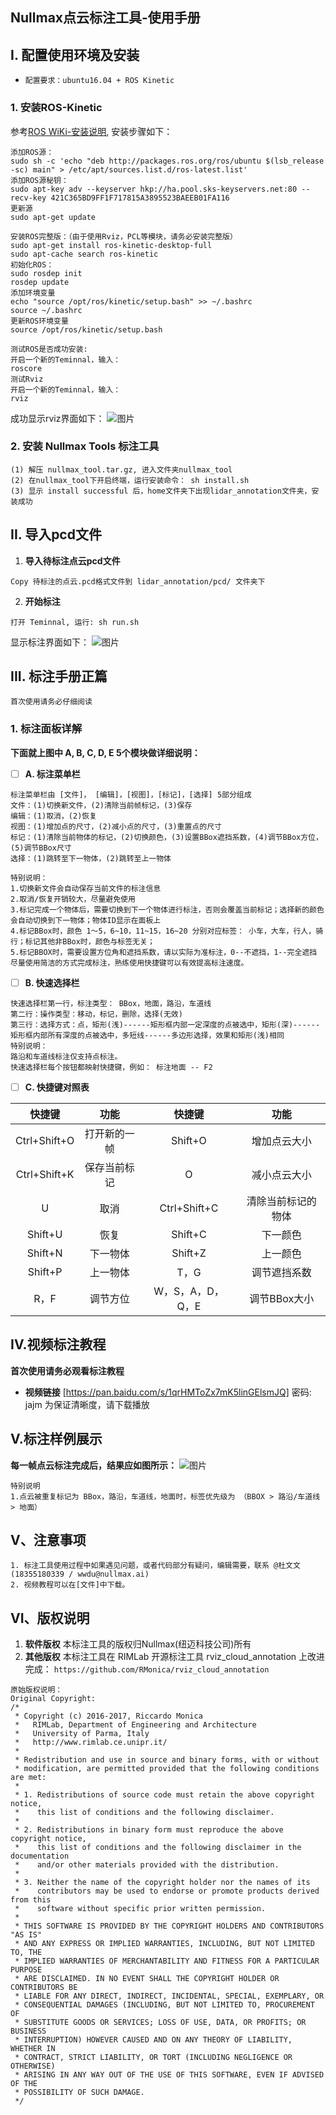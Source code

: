 Nullmax点云标注工具-使用手册
----------------------------------------------------

## I. 配置使用环境及安装

- `配置要求：ubuntu16.04 + ROS Kinetic`
### 1. **安装ROS-Kinetic**
参考[ROS WiKi-安装说明](http://http://wiki.ros.org/kinetic/Installation/Ubuntu), 安装步骤如下：
```
添加ROS源：
sudo sh -c 'echo "deb http://packages.ros.org/ros/ubuntu $(lsb_release -sc) main" > /etc/apt/sources.list.d/ros-latest.list'
添加ROS源秘钥：
sudo apt-key adv --keyserver hkp://ha.pool.sks-keyservers.net:80 --recv-key 421C365BD9FF1F717815A3895523BAEEB01FA116
更新源
sudo apt-get update
```
```
安装ROS完整版：（由于使用Rviz，PCL等模块，请务必安装完整版）
sudo apt-get install ros-kinetic-desktop-full
sudo apt-cache search ros-kinetic
初始化ROS：
sudo rosdep init
rosdep update
添加环境变量
echo "source /opt/ros/kinetic/setup.bash" >> ~/.bashrc
source ~/.bashrc
更新ROS环境变量
source /opt/ros/kinetic/setup.bash
```
```
测试ROS是否成功安装:
开启一个新的Teminnal，输入：
roscore
测试Rviz
开启一个新的Teminnal，输入：
rviz
```
成功显示rviz界面如下：
![图片](https://nullmax.coding.net/api/project/34882/files/177359/imagePreview)
### 2. **安装 Nullmax Tools 标注工具**
```
(1) 解压 nullmax_tool.tar.gz, 进入文件夹nullmax_tool
(2) 在nullmax_tool下开启终端，运行安装命令： sh install.sh
(3) 显示 install successful 后，home文件夹下出现lidar_annotation文件夹，安装成功
```

## II. 导入pcd文件
1. **导入待标注点云pcd文件**
```
Copy 待标注的点云.pcd格式文件到 lidar_annotation/pcd/ 文件夹下
```

2. **开始标注**
```
打开 Teminnal, 运行: sh run.sh
```
显示标注界面如下：
![图片](https://nullmax.coding.net/api/project/34882/files/177362/imagePreview)

## III. 标注手册正篇 
`首次使用请务必仔细阅读`
### 1. 标注面板详解
**下面就上图中 A, B, C, D, E 5个模块做详细说明：**
 - [ ] **A. 标注菜单栏** 

```
标注菜单栏由 [文件]， [编辑]，[视图]，[标记]，[选择] 5部分组成
文件：(1)切换新文件，(2)清除当前帧标记，(3)保存
编辑：(1)取消，(2)恢复
视图：(1)增加点的尺寸，(2)减小点的尺寸，(3)重置点的尺寸
标记：(1)清除当前物体的标记，(2)切换颜色，(3)设置BBox遮挡系数，(4)调节BBox方位，(5)调节BBox尺寸
选择：(1)跳转至下一物体，(2)跳转至上一物体
```
```
特别说明：
1.切换新文件会自动保存当前文件的标注信息
2.取消/恢复开销较大，尽量避免使用
3.标记完成一个物体后，需要切换到下一个物体进行标注，否则会覆盖当前标记；选择新的颜色会自动切换到下一物体；物体ID显示在面板上
4.标记BBox时，颜色 1～5，6~10，11~15，16~20 分别对应标签： 小车，大车，行人，骑行；标记其他非BBox时，颜色与标签无关；
5.标记BBOX时，需要设置方位角和遮挡系数，请以实际为准标注，0--不遮挡，1--完全遮挡
尽量使用简洁的方式完成标注，熟练使用快捷键可以有效提高标注速度。
```
 - [ ] **B. 快速选择栏** 

 ```
快速选择栏第一行，标注类型： BBox，地面，路沿，车道线
第二行：操作类型：移动，标记，删除，选择(无效)
第三行：选择方式：点，矩形(浅)------矩形框内部一定深度的点被选中，矩形(深)------矩形框内部所有深度的点被选中，多短线------多边形选择，效果和矩形(浅)相同
特别说明：
路沿和车道线标注仅支持点标注。
快速选择栏每个按钮都映射快捷键，例如： 标注地面 -- F2
```
 - [ ] **C. 快捷键对照表**

|快捷键|功能|快捷键|功能|
|:--------:|:------------:|:--------:|:------------:|
|Ctrl+Shift+O|打开新的一帧|Shift+O|增加点云大小|
|Ctrl+Shift+K|保存当前标记|O|减小点云大小|
|U|取消|Ctrl+Shift+C|清除当前标记的物体|
|Shift+U|恢复|Shift+C|下一颜色|
|Shift+N|下一物体|Shift+Z|上一颜色|
|Shift+P|上一物体|T，G|调节遮挡系数|
|R，F|调节方位|W，S，A，D，Q，E|调节BBox大小|

## IV.视频标注教程
**首次使用请务必观看标注教程**
- **视频链接** [https://pan.baidu.com/s/1qrHMToZx7mK5linGElsmJQ] 密码: jajm
为保证清晰度，请下载播放

## V.标注样例展示
**每一帧点云标注完成后，结果应如图所示：**
![图片](https://nullmax.coding.net/api/project/34882/files/180425/imagePreview)
```
特别说明
1.点云被重复标记为 BBox，路沿，车道线，地面时，标签优先级为 （BBOX > 路沿/车道线 > 地面）
```

V、注意事项
----------------------------------------------------
    1. 标注工具使用过程中如果遇见问题，或者代码部分有疑问，编辑需要，联系 @杜文文(18355180339 / wwdu@nullmax.ai)
    2. 视频教程可以在[文件]中下载。

VI、版权说明
----------------------------------------------------
1. **软件版权** 
本标注工具的版权归Nullmax(纽迈科技公司)所有
 2. **其他版权** 
本标注工具在 RIMLab 开源标注工具 rviz_cloud_annotation 上改进完成：
`https://github.com/RMonica/rviz_cloud_annotation`
```
原始版权说明：
Original Copyright:
/*
 * Copyright (c) 2016-2017, Riccardo Monica
 *   RIMLab, Department of Engineering and Architecture
 *   University of Parma, Italy
 *   http://www.rimlab.ce.unipr.it/
 *
 * Redistribution and use in source and binary forms, with or without
 * modification, are permitted provided that the following conditions are met:
 *
 * 1. Redistributions of source code must retain the above copyright notice,
 *    this list of conditions and the following disclaimer.
 *
 * 2. Redistributions in binary form must reproduce the above copyright notice,
 *    this list of conditions and the following disclaimer in the documentation
 *    and/or other materials provided with the distribution.
 *
 * 3. Neither the name of the copyright holder nor the names of its
 *    contributors may be used to endorse or promote products derived from this
 *    software without specific prior written permission.
 *
 * THIS SOFTWARE IS PROVIDED BY THE COPYRIGHT HOLDERS AND CONTRIBUTORS "AS IS"
 * AND ANY EXPRESS OR IMPLIED WARRANTIES, INCLUDING, BUT NOT LIMITED TO, THE
 * IMPLIED WARRANTIES OF MERCHANTABILITY AND FITNESS FOR A PARTICULAR PURPOSE
 * ARE DISCLAIMED. IN NO EVENT SHALL THE COPYRIGHT HOLDER OR CONTRIBUTORS BE
 * LIABLE FOR ANY DIRECT, INDIRECT, INCIDENTAL, SPECIAL, EXEMPLARY, OR
 * CONSEQUENTIAL DAMAGES (INCLUDING, BUT NOT LIMITED TO, PROCUREMENT OF
 * SUBSTITUTE GOODS OR SERVICES; LOSS OF USE, DATA, OR PROFITS; OR BUSINESS
 * INTERRUPTION) HOWEVER CAUSED AND ON ANY THEORY OF LIABILITY, WHETHER IN
 * CONTRACT, STRICT LIABILITY, OR TORT (INCLUDING NEGLIGENCE OR OTHERWISE)
 * ARISING IN ANY WAY OUT OF THE USE OF THIS SOFTWARE, EVEN IF ADVISED OF THE
 * POSSIBILITY OF SUCH DAMAGE.
 */
```
